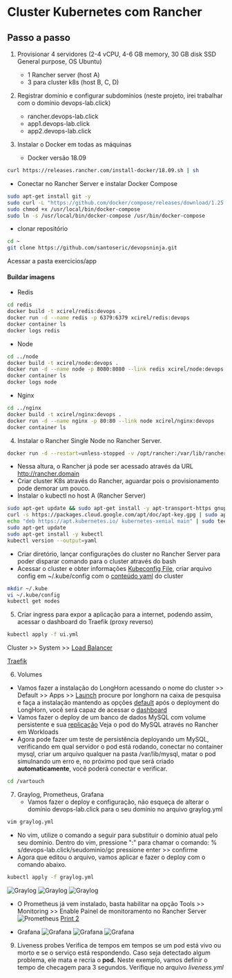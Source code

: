 # Cluster Kubernetes com Rancher

## Passo a passo

1. Provisionar 4 servidores (2-4 vCPU, 4-6 GB memory, 30 GB disk SSD General purpose, OS Ubuntu)
    - 1 Rancher server (host A)
    - 3 para cluster k8s (host B, C, D)

2. Registrar domínio e configurar subdomínios (neste projeto, irei trabalhar com o domínio devops-lab.click)
    - rancher.devops-lab.click
    - app1.devops-lab.click
    - app2.devops-lab.click

3. Instalar o Docker em todas as máquinas
    - Docker versão 18.09

```sh
curl https://releases.rancher.com/install-docker/18.09.sh | sh    
```

- Conectar no Rancher Server e instalar Docker Compose

```sh
sudo apt-get install git -y
sudo curl -L "https://github.com/docker/compose/releases/download/1.25.5/docker-compose-$(uname -s)-$(uname -m)" -o /usr/local/bin/docker-compose
sudo chmod +x /usr/local/bin/docker-compose
sudo ln -s /usr/local/bin/docker-compose /usr/bin/docker-compose
```

- clonar repositório

```sh
cd ~
git clone https://github.com/santoseric/devopsninja.git
```
    
Acessar a pasta exercicios/app

#### Buildar imagens

- Redis

```sh
cd redis
docker build -t xcirel/redis:devops .
docker run -d --name redis -p 6379:6379 xcirel/redis:devops
docker container ls
docker logs redis
```

- Node

```sh
cd ../node
docker build -t xcirel/node:devops .
docker run -d --name node -p 8080:8080 --link redis xcirel/node:devops
docker container ls
docker logs node
```

- Nginx

```sh
cd ../nginx
docker build -t xcirel/nginx:devops .
docker run -d --name nginx -p 80:80 --link node xcirel/nginx:devops
docker container ls
```

4. Instalar o Rancher Single Node no Rancher Server.

```sh
docker run -d --restart=unless-stopped -v /opt/rancher:/var/lib/rancher -p 80:80 -p 443:443 --privileged rancher/rancher:latest
```

- Nessa altura, o Rancher já pode ser acessado através da URL http://rancher.domain
- Criar cluster K8s através do Rancher, aguardar pois o provisionamento pode demorar um pouco.
- Instalar o kubectl no host A (Rancher Server)

```sh
sudo apt-get update && sudo apt-get install -y apt-transport-https gnupg2
curl -s https://packages.cloud.google.com/apt/doc/apt-key.gpg | sudo apt-key add -
echo "deb https://apt.kubernetes.io/ kubernetes-xenial main" | sudo tee -a /etc/apt/sources.list.d/kubernetes.list
sudo apt-get update
sudo apt-get install -y kubectl
kubectl version --output=yaml
```

- Criar diretório, lançar configurações do cluster no Rancher Server para poder disparar comando para o cluster através do bash
- Acessar o cluster e obter informações [Kubeconfig File](screenshots/kubeconfig-file-button.png), criar arquivo config em ~/.kube/config com o [conteúdo yaml](screenshots/kubeconfig-file-yaml.png) do cluster

```sh
mkdir ~/.kube
vi ~/.kube/config
kubectl get nodes    
```

5. Criar ingress para expor a aplicação para a internet, podendo assim, acessar o dashboard do Traefik (proxy reverso)

```sh
kubectl apply -f ui.yml
```

Cluster >> System >> [Load Balancer](screenshots/dashboard-traefik.png) 

[Traefik](screenshots/dashboard-traefik-2.png)

6. Volumes

- Vamos fazer a instalação do LongHorn acessando o nome do cluster >> Default >> Apps >> [Launch](screenshots/longhorn-install.png) procure por longhorn na caixa de pesquisa e faça a instalação mantendo as opções [default](longhorn-default-parameters.png) após o deployment do LongHorn, você será capaz de acessar o [dashboard](screenshots/longhorn-dashboard.png)
- Vamos fazer o deploy de um banco de dados MySQL com volume persistente e sua [replicação](screenshots/longhorn-deployed-volume-with-replicas.png)
Veja o pod do MySQL através no Rancher em Workloads
- Agora pode fazer um teste de persistência deployando um MySQL, verificando em qual servidor o pod está rodando, conectar no container mysql, criar um arquivo qualquer na pasta /var/lib/mysql, matar o pod simulnando um erro e, no próximo pod que será criado **automaticamente**, vocẽ poderá conectar e verificar.  

```sh
cd /vartouch 
```

7. Graylog, Prometheus, Grafana
    - Vamos fazer o deploy e configuração, não esqueça de alterar o domínio devops-lab.click para o seu domínio no arquivo graylog.yml

```sh
vim graylog.yml
```

- No vim, utilize o comando a seguir para substituir o domínio atual pelo seu domínio. Dentro do vim, pressione ":" para chamar o comando: % s/devops-lab.click/seudominio/gc pressione enter >> confirme
- Agora que editou o arquivo, vamos aplicar e fazer o deploy com o comando abaixo.

```sh
kubectl apply -f graylog.yml
```

![Graylog](https://i.ibb.co/DVxGB8X/graylog-k8s.png)
![Graylog](https://i.ibb.co/C2DqsLN/graylog-k8s-2.png)
![Graylog](https://i.ibb.co/gmxmpkD/graylog-k8s-3.png)

- O Prometheus já vem instalado, basta habilitar na opção Tools >> Monitoring >> Enable
Painel de monitoramento no Rancher Server
![Prometheus](https://i.ibb.co/QcZmPWz/monitoring-panel-on-rancher.png) [Print 2](screenshots/monitoring-panel-on-rancher-2.png)

- Grafana
![Grafana](https://i.ibb.co/1Qm6Wf0/grafana-cluster.png)
![Grafana](https://i.ibb.co/r45Tkxh/grafana-pods-cpu.png)
![Grafana](https://i.ibb.co/1TTr73j/grafana-pods-cpu-2.png)

9. Liveness probes
Verifica de tempos em tempos se um pod está vivo ou morto e se o serviço está respondendo. Caso seja detectado algum problema, ele mata e recria o **pod.**
Neste exemplo, vamos definir o tempo de checagem para 3 segundos. Verifique no arquivo *liveness.yml*